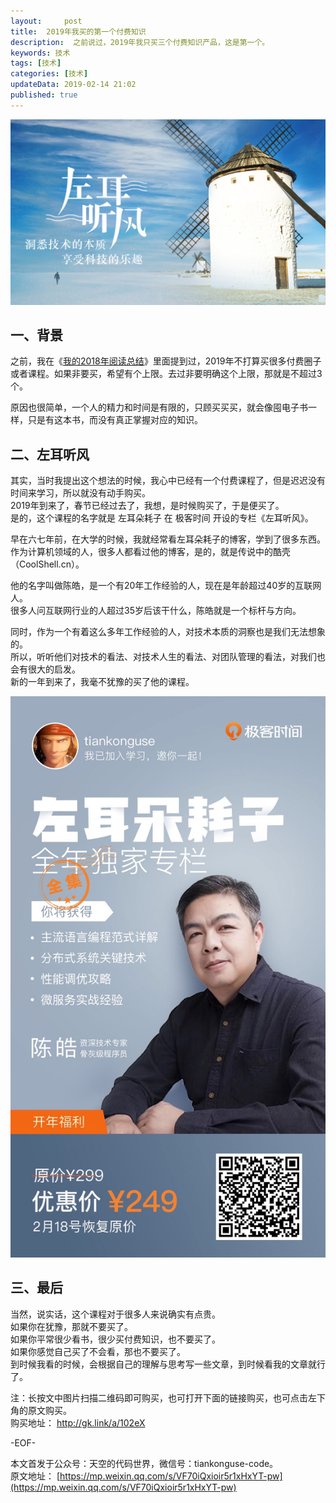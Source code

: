 ```yaml
---   
layout:     post  
title:  2019年我买的第一个付费知识
description:  之前说过，2019年我只买三个付费知识产品，这是第一个。  
keywords: 技术  
tags: [技术]    
categories: [技术]  
updateData: 2019-02-14 21:02 
published: true 
---  
```



![](/images/2019/02/6979179fbd3996243ee1ba2dfb3d088e.jpg)  


## 一、背景

之前，我在《[我的2018年阅读总结](https://mp.weixin.qq.com/s/5hMlfb3VCZmQJqDcr9thiw)》里面提到过，2019年不打算买很多付费圈子或者课程。如果非要买，希望有个上限。去过非要明确这个上限，那就是不超过3个。  


原因也很简单，一个人的精力和时间是有限的，只顾买买买，就会像囤电子书一样，只是有这本书，而没有真正掌握对应的知识。  


## 二、左耳听风


其实，当时我提出这个想法的时候，我心中已经有一个付费课程了，但是迟迟没有时间来学习，所以就没有动手购买。  
2019年到来了，春节已经过去了，我想，是时候购买了，于是便买了。  
是的，这个课程的名字就是 左耳朵耗子 在 极客时间 开设的专栏《左耳听风》。  


早在六七年前，在大学的时候，我就经常看左耳朵耗子的博客，学到了很多东西。  
作为计算机领域的人，很多人都看过他的博客，是的，就是传说中的酷壳（CoolShell.cn）。  


他的名字叫做陈皓，是一个有20年工作经验的人，现在是年龄超过40岁的互联网人。  
很多人问互联网行业的人超过35岁后该干什么，陈皓就是一个标杆与方向。  


同时，作为一个有着这么多年工作经验的人，对技术本质的洞察也是我们无法想象的。  
所以，听听他们对技术的看法、对技术人生的看法、对团队管理的看法，对我们也会有很大的启发。  
新的一年到来了，我毫不犹豫的买了他的课程。  


![](/images/2019/02/20190214212534.jpg)  


## 三、最后


当然，说实话，这个课程对于很多人来说确实有点贵。  
如果你在犹豫，那就不要买了。  
如果你平常很少看书，很少买付费知识，也不要买了。  
如果你感觉自己买了不会看，那也不要买了。  
到时候我看的时候，会根据自己的理解与思考写一些文章，到时候看我的文章就行了。  


注：长按文中图片扫描二维码即可购买，也可打开下面的链接购买，也可点击左下角的原文购买。  
购买地址： http://gk.link/a/102eX  


-EOF-  


本文首发于公众号：天空的代码世界，微信号：tiankonguse-code。  
原文地址： [https://mp.weixin.qq.com/s/VF70iQxioir5r1xHxYT-pw](https://mp.weixin.qq.com/s/VF70iQxioir5r1xHxYT-pw)  
  
